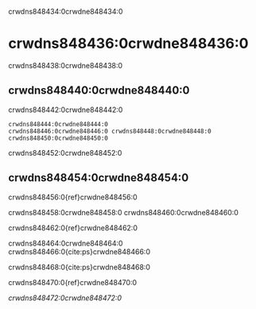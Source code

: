 crwdns848434:0crwdne848434:0
# crwdns848436:0crwdne848436:0

crwdns848438:0crwdne848438:0
## crwdns848440:0crwdne848440:0

crwdns848442:0crwdne848442:0

```{figure} ../figures/research-cycle.jpg
crwdns848444:0crwdne848444:0 
crwdns848446:0crwdne848446:0 crwdns848448:0crwdne848448:0 crwdns848450:0crwdne848450:0
```

crwdns848452:0crwdne848452:0
## crwdns848454:0crwdne848454:0

crwdns848456:0{ref}crwdne848456:0

crwdns848458:0crwdne848458:0 crwdns848460:0crwdne848460:0

crwdns848462:0{ref}crwdne848462:0

crwdns848464:0crwdne848464:0 crwdns848466:0{cite:ps}crwdne848466:0

crwdns848468:0{cite:ps}crwdne848468:0

crwdns848470:0{ref}crwdne848470:0

*crwdns848472:0crwdne848472:0*
